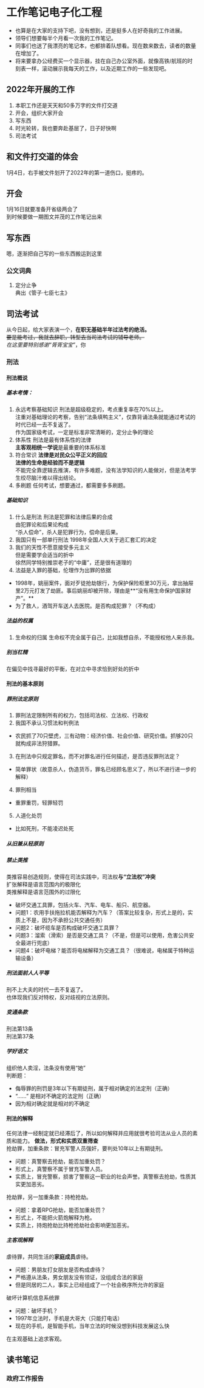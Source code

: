 
# 工作笔记电子化工程
* 也算是在大家的支持下吧，没有想到，还是挺多人在好奇我的工作进展。   
* 领导们想要每半个月看一次我的工作笔记。   
* 同事们也送了我漂亮的笔记本，也都排着队想看。现在数来数去，读者的数量在增加了。   
* 将来要拿办公经费买一个显示器，挂在自己办公室外面，就像高铁/航班的时刻表一样，滚动展示我每天的工作，以及近期工作的一些发现吧。   

## 2022年开展的工作
1. 本职工作还是天天和50多万字的文件打交道
2. 开会，组织大家开会
3. 写东西
4. 时光轮转，我也要奔赴基层了，日子好快啊
5. 司法考试

## 和文件打交道的体会
1月4日，右手被文件划开了2022年的第一道伤口，挺疼的。

## 开会
1月16日就要准备开省级两会了   
到时候要做一期图文并茂的工作笔记出来

## 写东西
嗯，逐渐把自己写的一些东西搬运到这里
### 公文词典
1. 定分止争   
典出《管子·七臣七主》

## 司法考试
从今日起，给大家表演一个，**在职无基础半年过法考的绝活。**   
~~要是能考过，我就去辞职，转型去当司法考试的辅导老师。~~   
*在这里要特别感谢“胥胥宝宝”*，你
### 刑法
#### 刑法概说
##### 基本考情：
1. 永远考察基础知识
刑法是超级稳定的，考点重复率在70%以上。   
注重对基础理论的考察，告别“法条填鸭主义”，仅靠背诵法条就能通过考试的时代已经一去不复返了。   
作为国家级考试，一定是标准非常清晰的，定分止争的理论   
2. 体系性
刑法是最有体系性的法律   
**主客观相统一学说**是最重要的体系标准
3. 符合常识
**法律是对民众公平正义的回应**   
**法律的生命是经验而不是逻辑**   
不能完全靠逻辑去推演，有许多难题，没有法学知识的人能做对，但是法考学生绞尽脑汁难以得出结论。   
4. 多刷题
任何考试，想要通过，都需要多多刷题。

##### 基础知识
1. 什么是刑法
刑法是犯罪和法律后果的合成   
由犯罪论和后果论构成   
“杀人偿命”，杀人是犯罪行为，偿命是后果。
2. 我国只有一部单行刑法
1998年全国人大关于逃汇套汇的决定
3. 我们的天性不愿意接受多元主义   
但是需要学会适当的折中   
徐然同学特别推崇老子的“中庸”，还是很有道理的   
4. 法益是入罪的基础，伦理作为出罪的依据
  - 1998年，姚丽案件，面对歹徒抢劫银行，为保护保险柜里30万元，拿出抽屉里2万元打发了劫匪。事后姚丽却被开除，理由是**“没有用生命保护国家财产”。**
  - 为了救人，酒驾开车送人去医院。是否构成犯罪？（不构成）
  
##### 法益的权属
1. 生命权的归属
生命权不完全属于自己，比如我想自杀，不能授权他人来杀我。

##### 别当杠精
在偏见中找寻最好的平衡，在对立中寻求恰到好处的折中

#### 刑法的基本原则   
##### 罪刑法定原则   
1. 罪刑法定限制所有的权力，包括司法权、立法权、行政权   
2. 我国不承认习惯法和判例法   
  - 农民抓了70只壁虎，三有动物：经济价值、社会价值、研究价值。抓够20只就构成非法狩猎罪。   
3. 在刑法中只规定罪名，而不对罪名进行任何描述，是否违反罪刑法定？
  - 简单罪状（故意杀人，伪造货币，罪名已经顾名思义了，所以不进行进一步的解释）
4. 罪刑相当   
  - 重罪重罚，轻罪轻罚   
5. 人道化处罚
  - 比如死刑，不能凌迟处死
##### 从旧兼从轻原则   
##### 禁止类推   
类推容易创造规则，使得在司法实践中，司法权**与“立法权”冲突**   
扩张解释是语言范围内的极限化   
类推解释是语言范围外的过限化
  - 破坏交通工具罪，包括火车、汽车、电车、船只、航空器。   
  - 问题1：农用手扶拖拉机能否解释为汽车？（答案比较复杂，形式上是的，实质上不是，因为不承担公共交通任务）   
  - 问题2：破坏缆车是否构成破坏交通工具罪？
  - 问题3：溜索（滑索）是否是交通工具？（不是，但是可以使用，危害公共安全最进行兜底）
  - 问题4：破坏电梯？能否将电梯解释为交通工具？（很难说，电梯属于特种运输设备）    

##### 刑法面前人人平等
刑不上大夫的时代一去不复返了。   
也体现我们反对特权，反对歧视的立法原则。
##### 变通条款
刑法第13条   
刑法第37条   

##### 学好语文
组织他人卖淫，法条没有使用“她”   
判断题：   
  - 侮辱罪的刑罚是3年以下有期徒刑，属于相对确定的法定刑（正确）   
  - “……” 是相对不确定的法定刑（正确）
  - 因为相对确定就是相对的不确定   

#### 刑法的解释
任何法律一经制定就已经滞后了，所以如何解释并应用就很考验司法从业人员的素质和能力。
**做法，形式和实质双重筛查**   
抢劫罪，加重条款：冒充军警人员强奸，要判处10年以上有期徒刑。
  - 问题：真警察去抢劫，能否加重处罚？
  - 形式上，真警察不属于冒充军警人员。
  - 实质上，冒充警察，损害了警察这一职业的社会声誉。真警察去抢劫，性质其实更加恶劣。

抢劫罪，另一加重条款：持枪抢劫。
  - 问题：拿着RPG抢劫，能否加重处罚？
  - 形式上，不能把火箭炮解释为枪。
  - 实质上，持炮抢劫比持枪抢劫社会影响更加恶劣。

##### 主客观解释
虐待罪，共同生活的**家庭成员**虐待。
  - 问题：男朋友打女朋友是否构成虐待？
  - 严格遵从法条，男女朋友没有领证，没组成合法的家庭
  - 但是同居的二人，事实上已经组成了一个社会秩序所允许的家庭

破坏计算机信息系统罪   
  - 问题：破坏手机？
  - 1997年立法时，手机是大哥大（只能打电话）
  - 现在的手机，是智能手机，当年立法的时候没想到科技发展这么快

在主观基础上追求客观。
## 读书笔记
### 政府工作报告



